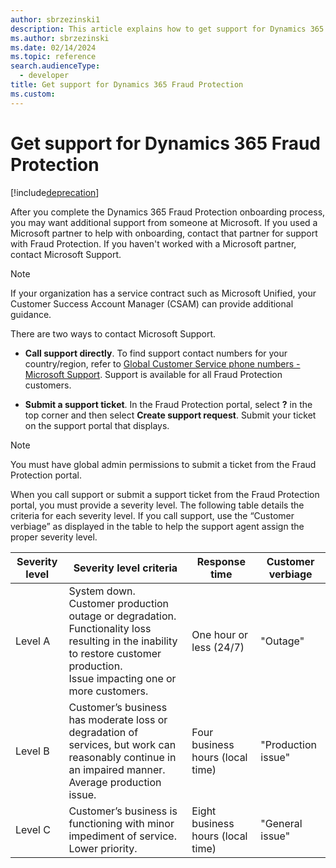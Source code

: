```yaml
---
author: sbrzezinski1
description: This article explains how to get support for Dynamics 365 Fraud Protection. 
ms.author: sbrzezinski
ms.date: 02/14/2024
ms.topic: reference
search.audienceType:
  - developer
title: Get support for Dynamics 365 Fraud Protection
ms.custom:
---
```


# Get support for Dynamics 365 Fraud Protection

[!include[deprecation](includes/deprecation.md)]

After you complete the Dynamics 365 Fraud Protection onboarding process, you may want additional support from someone at Microsoft. If you used a Microsoft partner to help with  onboarding, contact that partner for support with Fraud Protection. If you haven't worked with a Microsoft partner, contact Microsoft Support. 
> [!NOTE]
> If your organization has a service contract such as Microsoft Unified, your Customer Success Account Manager (CSAM) can provide additional guidance.

There are two ways to contact Microsoft Support. 

- **Call support directly**. To find support contact numbers for your country/region, refer to [Global Customer Service phone numbers - Microsoft Support](https://support.microsoft.com/topic/global-customer-service-phone-numbers-c0389ade-5640-e588-8b0e-28de8afeb3f2). Support is available for all Fraud Protection customers.    

- **Submit a support ticket**. In the Fraud Protection portal, select **?** in the top corner and then select **Create support request**. Submit your ticket on the support portal that displays.
> [!NOTE]
> You must have global admin permissions to submit a ticket from the Fraud Protection portal.

When you call support or submit a support ticket from the Fraud Protection portal, you must provide a severity level. The following table details the criteria for each severity level. If you call support, use the “Customer verbiage” as displayed in the table to help the support agent assign the proper severity level. 


| Severity level | Severity level criteria | Response time | Customer verbiage |
| --- | --- | --- | --- |
| Level A | System down.<br>Customer production outage or degradation.<br>Functionality loss resulting in the inability to restore customer production.<br>Issue impacting one or more customers. | One hour or less (24/7) | "Outage" |
| Level B | Customer’s business has moderate loss or degradation of services, but work can reasonably continue in an impaired manner.<br>Average production issue. | Four business hours (local time) | "Production issue" |
| Level C | Customer’s business is functioning with minor impediment of service.<br>Lower priority. | Eight business hours (local time) | "General issue" |

